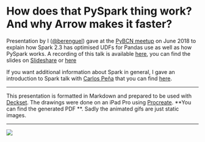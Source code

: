 # How does that PySpark thing work? And why Arrow makes it faster?

Presentation by I ([@berenguel](https://twitter.com/berenguel)) gave at the
[PyBCN meetup](https://www.meetup.com/python-185/) on June 2018 to explain how
Spark 2.3 has optimised UDFs for Pandas use as well as how PySpark works. A
recording of this talk is available
[here](https://www.youtube.com/watch?v=698441URsrc), you can find the slides on
[Slideshare](https://www.slideshare.net/rberenguel/how-does-that-pyspark-thing-work-and-why-arrow-makes-it-faster)
or
[here](https://github.com/rberenguel/pyspark-arrow-pandas/raw/master/pyspark.pdf)

If you want additional information about Spark in general, I gave an
introduction to Spark talk with [Carlos Peña](http://twitter.com/crafty_coder)
that you can find [here](https://github.com/rberenguel/WelcomeToApacheSpark).

---

This presentation is formatted in Markdown and prepared to be used with
[Deckset](https://www.decksetapp.com/). The drawings were done on an iPad Pro
using [Procreate](https://procreate.art). **You can find the generated PDF **.
Sadly the animated gifs are just static images.

---

![](https://raw.githubusercontent.com/rberenguel/pyspark-arrow-pandas/master/Images/Presenting.jpg)
